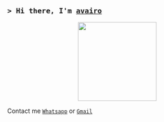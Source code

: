 ### <samp>&gt; Hi there, I'm <a href="https://wa.me/48888888880" target="_blank">avairo</a>

<p align="center">
<img src="https://cdn.vox-cdn.com/thumbor/LMfLnDoVOtpuTYrBoEq-jMc-pyM=/0x0:1920x1080/625x625/filters:focal(744x359:1050x665):format(webp)/cdn.vox-cdn.com/uploads/chorus_image/image/71025806/20073937.0.jpeg" height="180" style="margin-left: auto;margin-right: auto;display: block;">

</p>



Contact me  [`Whatsapp`](https://wa.me/48888888880?text=yo) or [`Gmail`](deavairoaswin@gmail.com)

</br>


